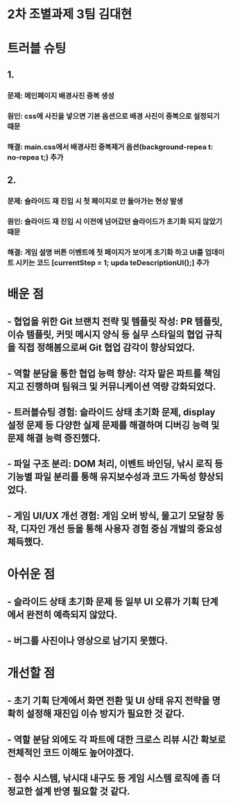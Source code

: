 # 2차 조별과제 3팀 김대현
# 트러블 슈팅

## 1.
### 문제: 메인페이지 배경사진 중복 생성
### 원인: css에 사진을 넣으면 기본 옵션으로 배경 사진이 중복으로 설정되기 때문
### 해결: main.css에서 배경사진 중복제거 옵션(background-repea t: no-repea t;) 추가

## 2.
### 문제: 슬라이드 재 진입 시 첫 페이지로 안 돌아가는 현상 발생
### 원인: 슬라이드 재 진입 시 이전에 넘어갔던 슬라이드가 초기화 되지 않았기 때문
### 해결: 게임 설명 버튼 이벤트에 첫 페이지가 보이게 초기화 하고 UI를 업데이트 시키는 코드 [currentStep = 1; upda teDescriptionUI();] 추가

# 배운 점
## - 협업을 위한 Git 브랜치 전략 및 템플릿 작성: PR 템플릿, 이슈 템플릿, 커밋 메시지 양식 등 실무 스타일의 협업 규칙을 직접 정해봄으로써 Git 협업 감각이 향상되었다.
## - 역할 분담을 통한 협업 능력 향상: 각자 맡은 파트를 책임지고 진행하며 팀워크 및 커뮤니케이션 역량 강화되었다.
## - 트러블슈팅 경험: 슬라이드 상태 초기화 문제, display 설정 문제 등 다양한 실제 문제를 해결하며 디버깅 능력 및 문제 해결 능력 증진했다.
## - 파일 구조 분리: DOM 처리, 이벤트 바인딩, 낚시 로직 등 기능별 파일 분리를 통해 유지보수성과 코드 가독성 향상되었다.
## - 게임 UI/UX 개선 경험: 게임 오버 방식, 물고기 모달창 동작, 디자인 개선 등을 통해 사용자 경험 중심 개발의 중요성 체득했다.

# 아쉬운 점
## - 슬라이드 상태 초기화 문제 등 일부 UI 오류가 기획 단계에서 완전히 예측되지 않았다.
## - 버그를 사진이나 영상으로 남기지 못했다.

# 개선할 점
## - 초기 기획 단계에서 화면 전환 및 UI 상태 유지 전략을 명확히 설정해 재진입 이슈 방지가 필요한 것 같다.
## - 역할 분담 외에도 각 파트에 대한 크로스 리뷰 시간 확보로 전체적인 코드 이해도 높어야겠다.
## - 점수 시스템, 낚시대 내구도 등 게임 시스템 로직에 좀 더 정교한 설계 반영 필요할 것 같다.
